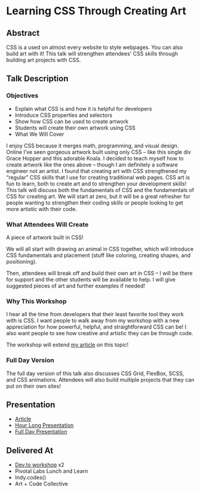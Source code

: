 # Learning CSS Through Creating Art

## Abstract
CSS is a used on almost every website to style webpages. You can also build art with it! This talk will strengthen attendees' CSS skills through building art projects with CSS. 

## Talk Description

### Objectives
* Explain what CSS is and how it is helpful for developers
* Introduce CSS properties and selectors
* Show how CSS can be used to create artwork
* Students will create their own artwork using CSS
* What We Will Cover

I enjoy CSS because it merges math, programming, and visual design. Online I’ve seen gorgeous artwork built using only CSS – like this single div Grace Hopper and this adorable Koala. I decided to teach myself how to create artwork like the ones above – though I am definitely a software engineer not an artist. I found that creating art with CSS strengthened my “regular” CSS skills that I use for creating traditional web pages. CSS art is fun to learn, both to create art and to strengthen your development skills! This talk will discuss both the fundamentals of CSS and the fundamentals of CSS for creating art. We will start at zero, but it will be a great refresher for people wanting to strengthen their coding skills or people looking to get more artistic with their code.

### What Attendees Will Create
A piece of artwork built in CSS!

We will all start with drawing an animal in CSS together, which will introduce CSS fundamentals and placement (stuff like coloring, creating shapes, and positioning).

Then, attendees will break off and build their own art in CSS – I will be there for support and the other students will be available to help. I will give suggested pieces of art and further examples if needed!

### Why This Workshop

I hear all the time from developers that their least favorite tool they work with is CSS. I want people to walk away from my workshop with a new appreciation for how powerful, helpful, and straightforward CSS can be! I also want people to see how creative and artistic they can be through code.

The workshop will extend [my article](https://dev.to/aspittel/learning-css-through-creating-art-9i7) on this topic!


### Full Day Version

The full day version of this talk also discusses CSS Grid, FlexBox, SCSS, and CSS animations. Attendees will also build multiple projects that they can put on their own sites!

## Presentation

* [Article](https://dev.to/aspittel/learning-css-through-creating-art-9i7)
* [Hour Long Presentation](https://www.alispit.tel/css-art-presentation/#/intro)
* [Full Day Presentation](https://www.alispit.tel/css-art-fullday-presentation/#/intro)

## Delivered At

* [Dev.to workshop](https://dev.to/aspittel/learning-css-through-creating-art-54c0) x2
* Pivotal Labs Lunch and Learn
* Indy.codes()
* Art + Code Collective
